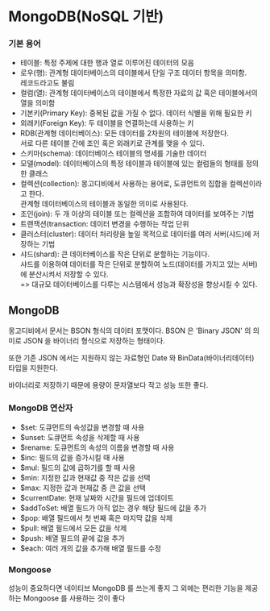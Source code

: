 # MongoDB(NoSQL 기반)

### 기본 용어

- 테이블: 특정 주제에 대한 행과 열로 이루어진 데이터의 모음
- 로우(행): 관계형 데이터베이스의 테이블에서 단일 구조 데이터 항목을 의미함.</br>
  레코드라고도 불림
- 컬럼(열): 관계형 데이터베이스의 테이블에서 특정한 자료의 값 혹은 테이블에서의 열을 의미함
- 기본키(Primary Key): 중복된 값을 가질 수 없다. 데이터 식별을 위해 필요한 키
- 외래키(Foreign Key): 두 테이블을 연결하는데 사용하는 키
- RDB(관계형 데이터베이스): 모든 데이터를 2차원의 테이블에 저장한다.</br>
  서로 다른 테이블 간에 조인 혹은 외래키로 관계를 맺을 수 있다.
- 스키마(schema): 데이터베이스 테이블의 명세를 기술한 데이터
- 모델(model): 데이터베이스의 특정 테이블과 테이블에 있는 컬럼들의 형태를 정의한 클래스
- 컬렉션(collection): 몽고디비에서 사용하는 용어로, 도큐먼트의 집합을 컬렉션이라고 한다.</br>
  관계형 데이터베이스의 테이블과 동일한 의미로 사용된다.
- 조인(join): 두 개 이상의 테이블 또는 컬렉션을 조합하여 데이터를 보여주는 기법
- 트랜잭션(transaction: 데이터 변경을 수행하는 작업 단위
- 클러스터(cluster): 데이터 처리량을 높일 목적으로 데이터를 여러 서버(샤드)에 저장하는 기법
- 샤드(shard): 큰 데이터베이스를 작은 단위로 분할하는 기능이다.</br>
  샤드를 이용하여 데이터를 작은 단위로 분할하여 노드(데이터를 가지고 있는 서버)에 분산시켜서 저장할 수 있다.</br>
  => 대규모 데이터베이스를 다루는 시스템에서 성능과 확장성을 향상시킬 수 있다.


## MongoDB
몽고디비에서 문서는 BSON 형식의 데이터 포맷이다. BSON 은 'Binary JSON' 의 의미로 JSON 을 바이너리 형식으로 저장하는 형태이다.

또한 기존 JSON 에서는 지원하지 않는 자료형인 Date 와 BinData(바이너리데이터) 타입을 지원한다.

바이너리로 저장하기 때문에 용량이 문자열보다 작고 성능 또한 좋다.


### MongoDB 연산자
- $set: 도큐먼트의 속성값을 변경할 때 사용
- $unset: 도큐먼트 속성을 삭제할 때 사용
- $rename: 도큐먼트의 속성의 이름을 변경할 때 사용
- $inc: 필드의 값을 증가시킬 때 사용
- $mul: 필드의 값에 곱하기를 할 때 사용
- $min: 지정한 값과 현재값 중 작은 값을 선택
- $max: 지정한 값과 현재값 중 큰 값을 선택
- $currentDate: 현재 날짜와 시간을 필드에 업데이트
- $addToSet: 배열 필드가 아직 없는 경우 해당 필드에 값을 추가
- $pop: 배열 필드에서 첫 번째 혹은 마지막 값을 삭제
- $pull: 배열 필드에서 모든 값을 삭제
- $push: 배열 필드의 끝에 값을 추가
- $each: 여러 개의 값을 추가해 배열 필드를 수정

### Mongoose
성능이 중요하다면 네이티브 MongoDB 를 쓰는게 좋지 그 외에는 편리한 기능을 제공하는 Mongoose 를 사용하는 것이 좋다